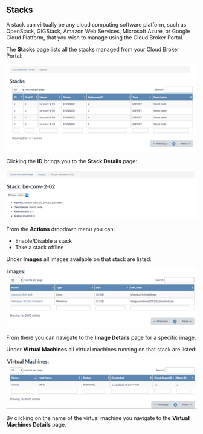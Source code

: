 ## Stacks

A stack can virtually be any cloud computing software platform, such as OpenStack, GIGStack, Amazon Web Services, Microsoft Azure, or Google Cloud Platform, that you wish to manage using the Cloud Broker Portal.

The **Stacks** page lists all the stacks managed from your Cloud Broker Portal:

![[]](Stacks.png)

Clicking the **ID** brings you to the **Stack Details** page:

![[]](StackDetails.png)

From the **Actions** dropdown menu you can:
- Enable/Disable a stack
- Take a stack offline

Under **Images** all images available on that stack are listed:

![[]](Images.png)


From there you can navigate to the **Image Details** page for a specific image.

Under **Virtual Machines** all virtual machines running on that stack are listed:

![[]](VirtualMachines.png)

By clicking on the name of the virtual machine you navigate to the **Virtual Machines Details** page.
